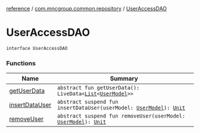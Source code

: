 [reference](../../index.md) / [com.mncgroup.common.repository](../index.md) / [UserAccessDAO](./index.md)

# UserAccessDAO

`interface UserAccessDAO`

### Functions

| Name | Summary |
|---|---|
| [getUserData](get-user-data.md) | `abstract fun getUserData(): LiveData<`[`List`](https://kotlinlang.org/api/latest/jvm/stdlib/kotlin.collections/-list/index.html)`<`[`UserModel`](../../com.mncgroup.common.model/-user-model/index.md)`>>` |
| [insertDataUser](insert-data-user.md) | `abstract suspend fun insertDataUser(userModel: `[`UserModel`](../../com.mncgroup.common.model/-user-model/index.md)`): `[`Unit`](https://kotlinlang.org/api/latest/jvm/stdlib/kotlin/-unit/index.html) |
| [removeUser](remove-user.md) | `abstract suspend fun removeUser(userModel: `[`UserModel`](../../com.mncgroup.common.model/-user-model/index.md)`): `[`Unit`](https://kotlinlang.org/api/latest/jvm/stdlib/kotlin/-unit/index.html) |
